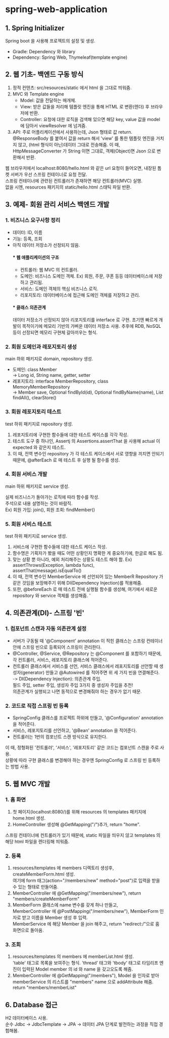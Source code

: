 # spring-web-application

## 1. Spring Initializer
Spring boot 을 사용해 프로젝트의 설정 및 생성.
- Gradle: Dependency 와 library
- Dependency: Spring Web, Thymeleaf(template engine)


## 2. 웹 기초- 백엔드 구동 방식
1. 정적 컨텐츠: src/resources/static 에서 html 을 그대로 띄워줌.
2. MVC 와 Template engine
    * Model: 값을 전달하는 매개체.
    * View: 받은 값들을 처리해 템플릿 엔진을 통해 HTML 로 변환(렌더) 후 브라우저에 반환.
    * Controller: 요청에 대한 로직을 검색해 있으면 해당 key, value 값을 model 에 담아서 viewResolver 에 넘겨줌.
3. API: 주로 어플리케이션에서 사용하는데, Json 형태로 값 return. \
   @ResponseBody 를 붙여서 값을 return 해서 'view' 를 통한 템플릿 엔진을 거치지 않고, (html 형식이 아닌)데이터 그대로 전송해줌.
   이 때, HttpMessageConverter 가 String 이면 그대로, 객체(Object)면 Json 으로 변환해서 반환.

웹 브라우저에서 localhost:8080/hello.html 와 같은 url 요청이 들어오면, 내장된 톰켓 서버가 우선 스프링 컨테이너로 요청 전달. \
스프링 컨테이너에 관련된 컨트롤러가 존재하면 해당 컨트롤러(MVC) 실행. \
없을 시엔, resources 패키지의 static/hello.html 스태틱 파일 반환.
   

## 3. 예제- 회원 관리 서비스 백엔드 개발
### 1. 비즈니스 요구사항 정리
* 데이터: ID, 이름
* 기능: 등록, 조회
* 아직 데이터 저장소가 선정되지 않음.
   #### * 웹 애플리케이션의 구조
   - 컨트롤러: 웹 MVC 의 컨트롤러.
   - 도메인: 비즈니스 도메인 객체. Ex) 회원, 주문, 쿠폰 등등 데이터베이스에 저장하고 관리됨.
   - 서비스: 도메인 객체의 핵심 비즈니스 로직.
   - 리포지토리: 데이터베이스에 접근해 도메인 객체를 저장하고 관리.
   #### * 클래스 의존관계
    데이터 저장소가 선정되지 않아 리포지토리를 interface 로 구현. 
    초기엔 빠르게 개발이 목적이기에 메모리 기반의 가벼운 데이터 저장소 사용.
    추후에 RDB, NoSQL 등이 선정되면 메모리 구현체 갈아끼우는 형식.
  
### 2. 회원 도메인과 레포지토리 생성
main 하위 패키지로 domain, repository 생성.
- 도메인: class Member \
  -> Long id, String name, getter, setter
- 레포지토리: interface MemberRepository, class MemoryMemberRepository \
  -> Member save, Optional<Member> findById(id), Optional<Member> findByName(name), List<Member> findAll(), clearStore()

### 3. 회원 레포지토리 테스트
test 하위 패키지로 repository 생성. 
1. 레포지토리에 구현한 함수들에 대한 테스트 케이스를 각각 작성.
2. 테스트 도구 중 하나인, Assertj 의 Assertions.assertThat 을 사용해 actual 이 expected 와 같은지 테스트.
3. 이 때, 전역 변수인 repository 가 각 테스트 케이스에서 서로 영향을 끼치면 안되기 때문에, @afterEach 로 매 테스트 후 실행 될 함수를 생성.

### 4. 회원 서비스 개발
main 하위 패키지로 service 생성.

실제 비즈니스가 돌아가는 로직에 따라 함수를 작성. \
주석으로 내용 설명하는 것이 바람직. \
Ex) 회원 가입: join(), 회원 조회: findMember()

### 5. 회원 서비스 테스트
test 하위 패키지로 service 생성.
1. 서비스에 구현한 함수들에 대한 테스트 케이스 작성.
2. 함수명은 기획자가 봤을 때도 어떤 상황인지 명확한 게 중요하기에, 한글로 해도 됨.
3. 맞는 상황 뿐 아니라, 예외 처리해주는 상황도 테스트 해야 함.
    Ex) assertThrows(Exception, lambda func), assertThat(message).isEqualTo()
4. 이 때, 전역 변수인 MemberService 에 선언되어 있는 MemberR Repository 가 같은 것임을 보장해주기 위해 DI(Dependency Injection)를 적용해줌.
5. 또한, @beforeEach 로 매 테스트 전에 실행될 함수를 생성해, 여기에서 새로운 repository 와 service 객체를 생성해줌.
'
## 4. 의존관계(DI)- 스프링 '빈'
### 1. 컴포넌트 스캔과 자동 의존관계 설정
- 서버가 구동될 때 '@Component' annotation 이 적힌 클래스는 스프링 컨테이너 안에 스프링 빈으로 등록되어 스프링이 관리한다.
- @Controller, @Service, @Repository 는 @Component 를 포함하기 때문에, 각 컨트롤러, 서비스, 레포지토리 클래스에 적어준다. 
- 컨트롤러 클래스에서 서비스를 선언, 서비스 클래스에서 레포지토리를 선언할 때 생성자(generator) 만들고 @Autowired 를 적어주면 위 세 가지 빈을 연결해준다. \
 -> DI(Dependency Injection): 의존관계 주입. \
  필드 주입, setter 주입, 생성자 주입 3가지 중 생성자 주입을 추천! \
  의존관계가 실행되고 나면 동적으로 변경해줘야 하는 경우가 없기 때문.
### 2. 코드로 직접 스프링 빈 등록
- SpringConfig 클래스를 프로젝트 하위에 만들고, '@Configuration' annotation 을 적어준다.
- 서비스, 레포지토리를 선언하고, '@Bean' annotation 을 적어준다.
- 컨트롤러는 1번의 컴포넌트 스캔 방식으로 유지한다. 

이 때, 정형화된 '컨트롤러', '서비스', '레포지토리' 같은 코드는 컴포넌트 스캔을 주로 사용. \
상황에 따라 구현 클래스를 변경해야 하는 경우엔 SpringConfig 로 스프링 빈 등록하는 방법 사용.

## 5. 웹 MVC 개발
### 1. 홈 화면
1. 첫 페이지(localhost:8080/)를 위해 resources 의 templates 패키지에 home.html 생성.
2. HomeController 생성해 @GetMapping("/")추가, return "home".

스프링 컨테이너에 컨트롤러가 있기 때문에, static 파일을 띄우지 않고 templates 의 해당 html 파일을 렌더링해 띄워줌.

### 2. 등록
1. resources/templates 에 members 디렉토리 생성후, createMemberForm.html 생성. \
   여기에 form 태그(action="/members/new" method="post")로 입력을 받을 수 있는 형태로 만들어줌.
2. MemberController 에 @GetMapping("/members/new"), return "members/createMemberForm"
3. MemberForm 클래스에 name 변수를 갖게 하나 만들고, \
   MemberController 에 @PostMapping("/members/new"), MemberForm 인자로 받고 이름을 Member 생성 후 입력. \
   MemberService 에 해당 Member 을 join 해주고, return "redirect:/"으로 홈 화면으로 돌아옴.

### 3. 조회
1. resources/templates 의 members 에 memberList.html 생성. \
   'table' 태그로 목록을 보여주는 형식. 'thread' 태그와 'tbody' 태그로 타임리프 엔진이 입력된 Model member 의 id 와 name 을 갖고오도록 해줌.
2. MemberController 에 @GetMapping("/members"), Model 을 인자로 받아 memberService 의 리스트를 "members" name 으로 addAttribute 해줌. return "members/memberList"

## 6. Database 접근
H2 데이터베이스 사용. \
순수 Jdbc -> JdbcTemplate -> JPA -> 데이터 JPA 단계로 발전하는 과정을 직접 경험해봄.
